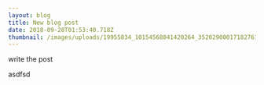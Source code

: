 ```yaml
---
layout: blog
title: New blog post
date: 2018-09-28T01:53:40.718Z
thumbnail: /images/uploads/19955834_10154568041420264_3520290001718276193_o.jpg
---
```

write the post

asdfsd
